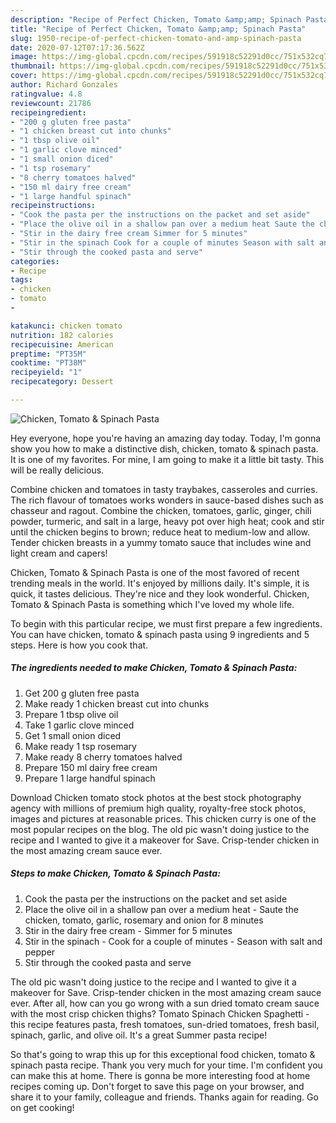 ```yaml
---
description: "Recipe of Perfect Chicken, Tomato &amp;amp; Spinach Pasta"
title: "Recipe of Perfect Chicken, Tomato &amp;amp; Spinach Pasta"
slug: 1950-recipe-of-perfect-chicken-tomato-and-amp-spinach-pasta
date: 2020-07-12T07:17:36.562Z
image: https://img-global.cpcdn.com/recipes/591918c52291d0cc/751x532cq70/chicken-tomato-spinach-pasta-recipe-main-photo.jpg
thumbnail: https://img-global.cpcdn.com/recipes/591918c52291d0cc/751x532cq70/chicken-tomato-spinach-pasta-recipe-main-photo.jpg
cover: https://img-global.cpcdn.com/recipes/591918c52291d0cc/751x532cq70/chicken-tomato-spinach-pasta-recipe-main-photo.jpg
author: Richard Gonzales
ratingvalue: 4.8
reviewcount: 21786
recipeingredient:
- "200 g gluten free pasta"
- "1 chicken breast cut into chunks"
- "1 tbsp olive oil"
- "1 garlic clove minced"
- "1 small onion diced"
- "1 tsp rosemary"
- "8 cherry tomatoes halved"
- "150 ml dairy free cream"
- "1 large handful spinach"
recipeinstructions:
- "Cook the pasta per the instructions on the packet and set aside"
- "Place the olive oil in a shallow pan over a medium heat Saute the chicken, tomato, garlic, rosemary and onion for 8 minutes"
- "Stir in the dairy free cream Simmer for 5 minutes"
- "Stir in the spinach Cook for a couple of minutes Season with salt and pepper"
- "Stir through the cooked pasta and serve"
categories:
- Recipe
tags:
- chicken
- tomato
- 

katakunci: chicken tomato  
nutrition: 182 calories
recipecuisine: American
preptime: "PT35M"
cooktime: "PT38M"
recipeyield: "1"
recipecategory: Dessert

---
```



![Chicken, Tomato &amp; Spinach Pasta](https://img-global.cpcdn.com/recipes/591918c52291d0cc/751x532cq70/chicken-tomato-spinach-pasta-recipe-main-photo.jpg)

Hey everyone, hope you're having an amazing day today. Today, I'm gonna show you how to make a distinctive dish, chicken, tomato &amp; spinach pasta. It is one of my favorites. For mine, I am going to make it a little bit tasty. This will be really delicious.

Combine chicken and tomatoes in tasty traybakes, casseroles and curries. The rich flavour of tomatoes works wonders in sauce-based dishes such as chasseur and ragout. Combine the chicken, tomatoes, garlic, ginger, chili powder, turmeric, and salt in a large, heavy pot over high heat; cook and stir until the chicken begins to brown; reduce heat to medium-low and allow. Tender chicken breasts in a yummy tomato sauce that includes wine and light cream and capers!

Chicken, Tomato &amp; Spinach Pasta is one of the most favored of recent trending meals in the world. It's enjoyed by millions daily. It's simple, it is quick, it tastes delicious. They're nice and they look wonderful. Chicken, Tomato &amp; Spinach Pasta is something which I've loved my whole life.


To begin with this particular recipe, we must first prepare a few ingredients. You can have chicken, tomato &amp; spinach pasta using 9 ingredients and 5 steps. Here is how you cook that.

<!--inarticleads1-->

##### The ingredients needed to make Chicken, Tomato &amp; Spinach Pasta:

1. Get 200 g gluten free pasta
1. Make ready 1 chicken breast cut into chunks
1. Prepare 1 tbsp olive oil
1. Take 1 garlic clove minced
1. Get 1 small onion diced
1. Make ready 1 tsp rosemary
1. Make ready 8 cherry tomatoes halved
1. Prepare 150 ml dairy free cream
1. Prepare 1 large handful spinach


Download Chicken tomato stock photos at the best stock photography agency with millions of premium high quality, royalty-free stock photos, images and pictures at reasonable prices. This chicken curry is one of the most popular recipes on the blog. The old pic wasn&#39;t doing justice to the recipe and I wanted to give it a makeover for Save. Crisp-tender chicken in the most amazing cream sauce ever. 

<!--inarticleads2-->

##### Steps to make Chicken, Tomato &amp; Spinach Pasta:

1. Cook the pasta per the instructions on the packet and set aside
1. Place the olive oil in a shallow pan over a medium heat - Saute the chicken, tomato, garlic, rosemary and onion for 8 minutes
1. Stir in the dairy free cream - Simmer for 5 minutes
1. Stir in the spinach - Cook for a couple of minutes - Season with salt and pepper
1. Stir through the cooked pasta and serve


The old pic wasn&#39;t doing justice to the recipe and I wanted to give it a makeover for Save. Crisp-tender chicken in the most amazing cream sauce ever. After all, how can you go wrong with a sun dried tomato cream sauce with the most crisp chicken thighs? Tomato Spinach Chicken Spaghetti - this recipe features pasta, fresh tomatoes, sun-dried tomatoes, fresh basil, spinach, garlic, and olive oil. It&#39;s a great Summer pasta recipe! 

So that's going to wrap this up for this exceptional food chicken, tomato &amp; spinach pasta recipe. Thank you very much for your time. I'm confident you can make this at home. There is gonna be more interesting food at home recipes coming up. Don't forget to save this page on your browser, and share it to your family, colleague and friends. Thanks again for reading. Go on get cooking!
